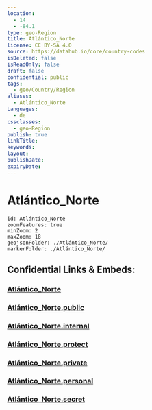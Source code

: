 ```yaml
---
location:
  - 14
  - -84.1
type: geo-Region
title: Atlántico_Norte
license: CC BY-SA 4.0
source: https://datahub.io/core/country-codes
isDeleted: false
isReadOnly: false
draft: false
confidential: public
tags:
  - geo/Country/Region
aliases:
  - Atlántico_Norte
Languages:
  - de
cssclasses:
  - geo-Region
publish: true
linkTitle:
keywords:
layout:
publishDate:
expiryDate:
---
```


# Atlántico_Norte

```leaflet
id: Atlántico_Norte
zoomFeatures: true 
minZoom: 2 
maxZoom: 18
geojsonFolder: ./Atlántico_Norte/
markerFolder: ./Atlántico_Norte/
```


## Confidential Links & Embeds: 

### [Atlántico_Norte](/_Standards/Earth/Continent/America~Central/Nicaragua/departments~Nicaragua/Atlántico_Norte.md) 

### [Atlántico_Norte.public](/_public/Earth/Continent/America~Central/Nicaragua/departments~Nicaragua/Atlántico_Norte.public.md) 

### [Atlántico_Norte.internal](/_internal/Earth/Continent/America~Central/Nicaragua/departments~Nicaragua/Atlántico_Norte.internal.md) 

### [Atlántico_Norte.protect](/_protect/Earth/Continent/America~Central/Nicaragua/departments~Nicaragua/Atlántico_Norte.protect.md) 

### [Atlántico_Norte.private](/_private/Earth/Continent/America~Central/Nicaragua/departments~Nicaragua/Atlántico_Norte.private.md) 

### [Atlántico_Norte.personal](/_personal/Earth/Continent/America~Central/Nicaragua/departments~Nicaragua/Atlántico_Norte.personal.md) 

### [Atlántico_Norte.secret](/_secret/Earth/Continent/America~Central/Nicaragua/departments~Nicaragua/Atlántico_Norte.secret.md)


